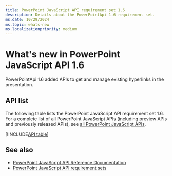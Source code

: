 ```yaml
---
title: PowerPoint JavaScript API requirement set 1.6
description: Details about the PowerPointApi 1.6 requirement set.
ms.date: 10/29/2024
ms.topic: whats-new
ms.localizationpriority: medium
---
```


# What's new in PowerPoint JavaScript API 1.6

PowerPointApi 1.6 added APIs to get and manage existing hyperlinks in the presentation.

## API list

The following table lists the PowerPoint JavaScript API requirement set 1.6. For a complete list of all PowerPoint JavaScript APIs (including preview APIs and previously released APIs), see [all PowerPoint JavaScript APIs](/javascript/api/powerpoint?view=powerpoint-js-preview&preserve-view=true).


[!INCLUDE[API table](../../includes/powerpoint-1_6.md)]

## See also

- [PowerPoint JavaScript API Reference Documentation](/javascript/api/powerpoint?view=powerpoint-js-1.6&preserve-view=true)
- [PowerPoint JavaScript API requirement sets](powerpoint-api-requirement-sets.md)
